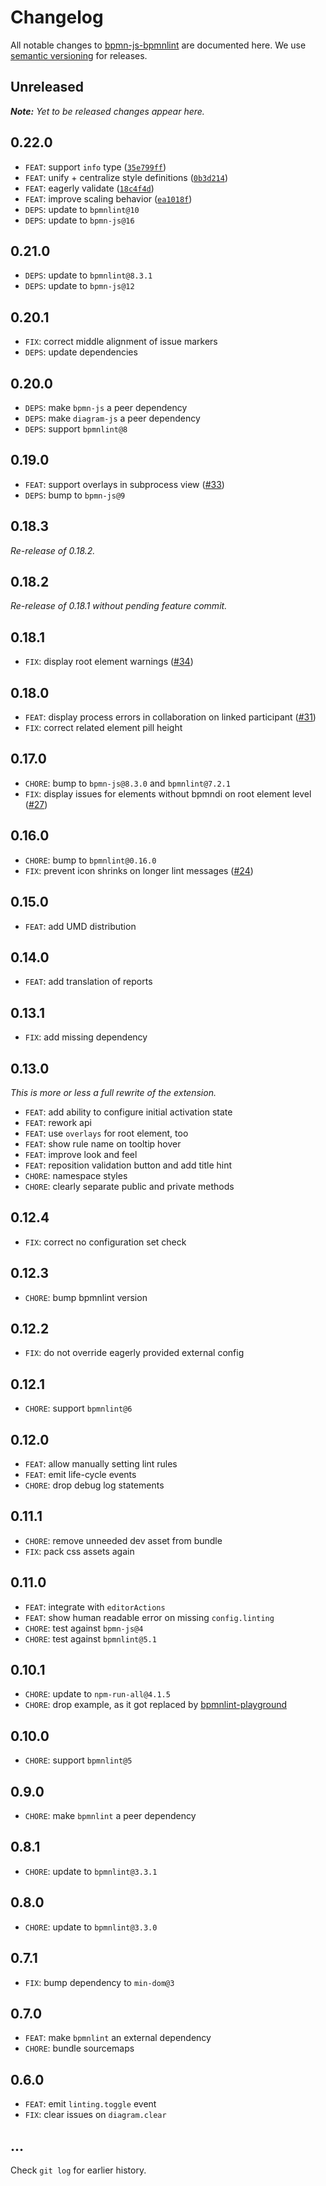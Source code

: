 # Changelog

All notable changes to [bpmn-js-bpmnlint](https://github.com/bpmn-io/bpmn-js-bpmnlint) are documented here. We use [semantic versioning](http://semver.org/) for releases.

## Unreleased

___Note:__ Yet to be released changes appear here._

## 0.22.0

* `FEAT`: support `info` type ([`35e799ff`](https://github.com/bpmn-io/bpmn-js-bpmnlint/commit/35e799fffcd78752b5ea8b19feeca0241c2f2637))
* `FEAT`: unify + centralize style definitions ([`0b3d214`](https://github.com/bpmn-io/bpmn-js-bpmnlint/commit/0b3d214477e0711615410b4968eb9d910763c438))
* `FEAT`: eagerly validate ([`18c4f4d`](https://github.com/bpmn-io/bpmn-js-bpmnlint/commit/18c4f4de86ce2ab7053cce0f44c08bbfaeeba3d8))
* `FEAT`: improve scaling behavior ([`ea1018f`](https://github.com/bpmn-io/bpmn-js-bpmnlint/commit/ea1018fd35358fd077f3012edbcf3a00bcc31953))
* `DEPS`: update to `bpmnlint@10`
* `DEPS`: update to `bpmn-js@16`

## 0.21.0

* `DEPS`: update to `bpmnlint@8.3.1`
* `DEPS`: update to `bpmn-js@12`

## 0.20.1

* `FIX`: correct middle alignment of issue markers
* `DEPS`: update dependencies

## 0.20.0

* `DEPS`: make `bpmn-js` a peer dependency
* `DEPS`: make `diagram-js` a peer dependency
* `DEPS`: support `bpmnlint@8`

## 0.19.0

* `FEAT`: support overlays in subprocess view ([#33](https://github.com/bpmn-io/bpmn-js-bpmnlint/pull/33))
* `DEPS`: bump to `bpmn-js@9`

## 0.18.3

_Re-release of 0.18.2._

## 0.18.2

_Re-release of 0.18.1 without pending feature commit._

## 0.18.1

* `FIX`: display root element warnings ([#34](https://github.com/bpmn-io/bpmn-js-bpmnlint/pull/34))

## 0.18.0

* `FEAT`: display process errors in collaboration on linked participant ([#31](https://github.com/bpmn-io/bpmn-js-bpmnlint/pull/31))
* `FIX`: correct related element pill height

## 0.17.0

* `CHORE`: bump to `bpmn-js@8.3.0` and `bpmnlint@7.2.1`
* `FIX`: display issues for elements without bpmndi on root element level ([#27](https://github.com/bpmn-io/bpmn-js-bpmnlint/issues/27))

## 0.16.0

* `CHORE`: bump to `bpmnlint@0.16.0`
* `FIX`: prevent icon shrinks on longer lint messages ([#24](https://github.com/bpmn-io/bpmn-js-bpmnlint/issues/24))

## 0.15.0

* `FEAT`: add UMD distribution

## 0.14.0

* `FEAT`: add translation of reports

## 0.13.1

* `FIX`: add missing dependency

## 0.13.0

_This is more or less a full rewrite of the extension._

* `FEAT`: add ability to configure initial activation state
* `FEAT`: rework api
* `FEAT`: use `overlays` for root element, too
* `FEAT`: show rule name on tooltip hover
* `FEAT`: improve look and feel
* `FEAT`: reposition validation button and add title hint
* `CHORE`: namespace styles
* `CHORE`: clearly separate public and private methods

## 0.12.4

* `FIX`: correct no configuration set check

## 0.12.3

* `CHORE`: bump bpmnlint version

## 0.12.2

* `FIX`: do not override eagerly provided external config

## 0.12.1

* `CHORE`: support `bpmnlint@6`

## 0.12.0

* `FEAT`: allow manually setting lint rules
* `FEAT`: emit life-cycle events
* `CHORE`: drop debug log statements

## 0.11.1

* `CHORE`: remove unneeded dev asset from bundle
* `FIX`: pack css assets again

## 0.11.0

* `FEAT`: integrate with `editorActions`
* `FEAT`: show human readable error on missing `config.linting`
* `CHORE`: test against `bpmn-js@4`
* `CHORE`: test against `bpmnlint@5.1`

## 0.10.1

* `CHORE`: update to `npm-run-all@4.1.5`
* `CHORE`: drop example, as it got replaced by [bpmnlint-playground](https://github.com/bpmn-io/bpmnlint-playground)

## 0.10.0

* `CHORE`: support `bpmnlint@5`

## 0.9.0

* `CHORE`: make `bpmnlint` a peer dependency

## 0.8.1

* `CHORE`: update to `bpmnlint@3.3.1`

## 0.8.0

* `CHORE`: update to `bpmnlint@3.3.0`

## 0.7.1

* `FIX`: bump dependency to `min-dom@3`

## 0.7.0

* `FEAT`: make `bpmnlint` an external dependency
* `CHORE`: bundle sourcemaps

## 0.6.0

* `FEAT`: emit `linting.toggle` event
* `FIX`: clear issues on `diagram.clear`

## ...

Check `git log` for earlier history.
